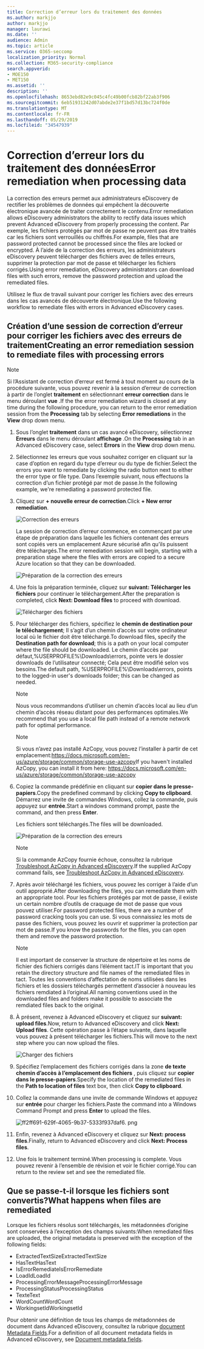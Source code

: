 ```yaml
---
title: Correction d’erreur lors du traitement des données
ms.author: markjjo
author: markjjo
manager: laurawi
ms.date: ''
audience: Admin
ms.topic: article
ms.service: O365-seccomp
localization_priority: Normal
ms.collection: M365-security-compliance
search.appverid:
- MOE150
- MET150
ms.assetid: ''
description: ''
ms.openlocfilehash: 8653ebd82e9c045c4fc49b00fcb82bf22ab3f906
ms.sourcegitcommit: 6eb51931242d07abde2e37f1bd57d13bc724f0de
ms.translationtype: MT
ms.contentlocale: fr-FR
ms.lasthandoff: 05/29/2019
ms.locfileid: "34547939"
---
```

# <a name="error-remediation-when-processing-data"></a><span data-ttu-id="4a78d-102">Correction d’erreur lors du traitement des données</span><span class="sxs-lookup"><span data-stu-id="4a78d-102">Error remediation when processing data</span></span>

<span data-ttu-id="4a78d-103">La correction des erreurs permet aux administrateurs eDiscovery de rectifier les problèmes de données qui empêchent la découverte électronique avancée de traiter correctement le contenu.</span><span class="sxs-lookup"><span data-stu-id="4a78d-103">Error remediation allows eDiscovery administrators the ability to rectify data issues which prevent Advanced eDiscovery from properly processing the content.</span></span> <span data-ttu-id="4a78d-104">Par exemple, les fichiers protégés par mot de passe ne peuvent pas être traités car les fichiers sont verrouillés ou chiffrés.</span><span class="sxs-lookup"><span data-stu-id="4a78d-104">For example, files that are password protected cannot be processed since the files are locked or encrypted.</span></span> <span data-ttu-id="4a78d-105">À l’aide de la correction des erreurs, les administrateurs eDiscovery peuvent télécharger des fichiers avec de telles erreurs, supprimer la protection par mot de passe et télécharger les fichiers corrigés.</span><span class="sxs-lookup"><span data-stu-id="4a78d-105">Using error remediation, eDiscovery administrators can download files with such errors, remove the password protection and upload the remediated files.</span></span>

<span data-ttu-id="4a78d-106">Utilisez le flux de travail suivant pour corriger les fichiers avec des erreurs dans les cas avancés de découverte électronique.</span><span class="sxs-lookup"><span data-stu-id="4a78d-106">Use the following workflow to remediate files with errors in Advanced eDiscovery cases.</span></span>

## <a name="creating-an-error-remediation-session-to-remediate-files-with-processing-errors"></a><span data-ttu-id="4a78d-107">Création d’une session de correction d’erreur pour corriger les fichiers avec des erreurs de traitement</span><span class="sxs-lookup"><span data-stu-id="4a78d-107">Creating an error remediation session to remediate files with processing errors</span></span>

>[!NOTE]
><span data-ttu-id="4a78d-108">Si l’Assistant de correction d’erreur est fermé à tout moment au cours de la procédure suivante, vous pouvez revenir à la session d’erreur de correction à partir de l’onglet **traitement** en sélectionnant **erreur correction** dans le menu déroulant **vue** .</span><span class="sxs-lookup"><span data-stu-id="4a78d-108">If the the error remediation wizard is closed at any time during the following procedure, you can return to the error remediation session from the **Processing** tab by selecting **Error remediations** in the **View** drop down menu.</span></span>

1. <span data-ttu-id="4a78d-109">Sous l’onglet **traitement** dans un cas avancé eDiscovery, sélectionnez **Erreurs** dans le menu déroulant **affichage** .</span><span class="sxs-lookup"><span data-stu-id="4a78d-109">On the **Processing** tab in an Advanced eDiscovery case, select **Errors** in the **View** drop down menu.</span></span>

2. <span data-ttu-id="4a78d-110">Sélectionnez les erreurs que vous souhaitez corriger en cliquant sur la case d’option en regard du type d’erreur ou du type de fichier.</span><span class="sxs-lookup"><span data-stu-id="4a78d-110">Select the errors you want to remediate by clicking the radio button next to either the error type or file type.</span></span>  <span data-ttu-id="4a78d-111">Dans l’exemple suivant, nous effectuons la correction d’un fichier protégé par mot de passe.</span><span class="sxs-lookup"><span data-stu-id="4a78d-111">In the following example, we're remediating a password protected file.</span></span>

3. <span data-ttu-id="4a78d-112">Cliquez sur **+ nouvelle erreur de correction**.</span><span class="sxs-lookup"><span data-stu-id="4a78d-112">Click **+ New error remediation**.</span></span>

    ![Correction des erreurs](../media/8c2faf1a-834b-44fc-b418-6a18aed8b81a.png)

    <span data-ttu-id="4a78d-114">La session de correction d’erreur commence, en commençant par une étape de préparation dans laquelle les fichiers contenant des erreurs sont copiés vers un emplacement Azure sécurisé afin qu’ils puissent être téléchargés.</span><span class="sxs-lookup"><span data-stu-id="4a78d-114">The error remediation session will begin, starting with a preparation stage where the files with errors are copied to a secure Azure location so that they can be downloaded.</span></span>

    ![Préparation de la correction des erreurs](../media/390572ec-7012-47c4-a6b6-4cbb5649e8a8.png)

4. <span data-ttu-id="4a78d-116">Une fois la préparation terminée, cliquez sur **suivant: Télécharger les fichiers** pour continuer le téléchargement.</span><span class="sxs-lookup"><span data-stu-id="4a78d-116">After the preparation is completed, click **Next: Download files** to proceed with download.</span></span>

    ![Télécharger des fichiers](../media/6ac04b09-8e13-414a-9e24-7c75ba586363.png)

5. <span data-ttu-id="4a78d-118">Pour télécharger des fichiers, spécifiez le **chemin de destination pour le téléchargement**; Il s’agit d’un chemin d’accès sur votre ordinateur local où le fichier doit être téléchargé.</span><span class="sxs-lookup"><span data-stu-id="4a78d-118">To download files, specify the **Destination path for download**; this is a path on your local computer where the file should be downloaded.</span></span>  <span data-ttu-id="4a78d-119">Le chemin d’accès par défaut,%USERPROFILE%\Downloads\errors, pointe vers le dossier downloads de l’utilisateur connecté; Cela peut être modifié selon vos besoins.</span><span class="sxs-lookup"><span data-stu-id="4a78d-119">The default path, %USERPROFILE%\Downloads\errors, points to the logged-in user's downloads folder; this can be changed as needed.</span></span>

    >[!NOTE]
    ><span data-ttu-id="4a78d-120">Nous vous recommandons d’utiliser un chemin d’accès local au lieu d’un chemin d’accès réseau distant pour des performances optimales.</span><span class="sxs-lookup"><span data-stu-id="4a78d-120">We recommend that you use a local file path instead of a remote network path for optimal performance.</span></span>

    > [!NOTE]
    > <span data-ttu-id="4a78d-121">Si vous n’avez pas installé AzCopy, vous pouvez l’installer à partir de cet emplacement:https://docs.microsoft.com/en-us/azure/storage/common/storage-use-azcopy</span><span class="sxs-lookup"><span data-stu-id="4a78d-121">If you haven't installed AzCopy, you can install it from here: https://docs.microsoft.com/en-us/azure/storage/common/storage-use-azcopy</span></span>

6. <span data-ttu-id="4a78d-122">Copiez la commande prédéfinie en cliquant sur **copier dans le presse-papiers**.</span><span class="sxs-lookup"><span data-stu-id="4a78d-122">Copy the predefined command by clicking **Copy to clipboard**.</span></span> <span data-ttu-id="4a78d-123">Démarrez une invite de commandes Windows, collez la commande, puis appuyez sur **entrée**.</span><span class="sxs-lookup"><span data-stu-id="4a78d-123">Start a windows command prompt, paste the command, and then press **Enter**.</span></span>  

    <span data-ttu-id="4a78d-124">Les fichiers sont téléchargés.</span><span class="sxs-lookup"><span data-stu-id="4a78d-124">The files will be downloaded.</span></span>

    ![Préparation de la correction des erreurs](../media/f364ab4d-31c5-4375-b69f-650f694a2f69.png)

    > [!NOTE]
    > <span data-ttu-id="4a78d-126">Si la commande AzCopy fournie échoue, consultez la rubrique [Troubleshoot AzCopy in Advanced eDiscovery](troubleshooting-azcopy.md).</span><span class="sxs-lookup"><span data-stu-id="4a78d-126">If the supplied AzCopy command fails, see [Troubleshoot AzCopy in Advanced eDiscovery](troubleshooting-azcopy.md).</span></span>

7. <span data-ttu-id="4a78d-127">Après avoir téléchargé les fichiers, vous pouvez les corriger à l’aide d’un outil approprié.</span><span class="sxs-lookup"><span data-stu-id="4a78d-127">After downloading the files, you can remediate them with an appropriate tool.</span></span> <span data-ttu-id="4a78d-128">Pour les fichiers protégés par mot de passe, il existe un certain nombre d’outils de craquage de mot de passe que vous pouvez utiliser.</span><span class="sxs-lookup"><span data-stu-id="4a78d-128">For password protected files, there are a number of password cracking tools you can use.</span></span> <span data-ttu-id="4a78d-129">Si vous connaissiez les mots de passe des fichiers, vous pouvez les ouvrir et supprimer la protection par mot de passe.</span><span class="sxs-lookup"><span data-stu-id="4a78d-129">If you know the passwords for the files, you can open them and remove the password protection.</span></span>
    > [!NOTE]
    > <span data-ttu-id="4a78d-130">Il est important de conserver la structure de répertoire et les noms de fichier des fichiers corrigés dans l’élément tact.</span><span class="sxs-lookup"><span data-stu-id="4a78d-130">IT is important that you retain the directory structure and file names of the remediated files in tact.</span></span>  <span data-ttu-id="4a78d-131">Toutes les conventions d’affectation de noms utilisées dans les fichiers et les dossiers téléchargés permettent d’associer à nouveau les fichiers remdiated à l’original.</span><span class="sxs-lookup"><span data-stu-id="4a78d-131">All naming conventions used in the downloaded files and folders make it possible to associate the remdiated files back to the original.</span></span>

8. <span data-ttu-id="4a78d-132">À présent, revenez à Advanced eDiscovery et cliquez sur **suivant: upload files**.</span><span class="sxs-lookup"><span data-stu-id="4a78d-132">Now, return to Advanced eDiscovery and click **Next: Upload files**.</span></span>  <span data-ttu-id="4a78d-133">Cette opération passe à l’étape suivante, dans laquelle vous pouvez à présent télécharger les fichiers.</span><span class="sxs-lookup"><span data-stu-id="4a78d-133">This will move to the next step where you can now upload the files.</span></span>

    ![Charger des fichiers](../media/af3d8617-1bab-4ecd-8de0-22e53acba240.png)

9. <span data-ttu-id="4a78d-135">Spécifiez l’emplacement des fichiers corrigés dans la zone **de texte chemin d’accès à l’emplacement des fichiers** , puis cliquez sur **copier dans le presse-papiers**.</span><span class="sxs-lookup"><span data-stu-id="4a78d-135">Specify the location of the remediated files in the **Path to location of files** text box, then click **Copy to clipboard**.</span></span>

10. <span data-ttu-id="4a78d-136">Collez la commande dans une invite de commande Windows et appuyez sur **entrée** pour charger les fichiers.</span><span class="sxs-lookup"><span data-stu-id="4a78d-136">Paste the command into a Windows Command Prompt and press **Enter** to upload the files.</span></span>

    ![ff2ff691-629f-4065-9b37-5333f937daf6. png](../media/ff2ff691-629f-4065-9b37-5333f937daf6.png)

11. <span data-ttu-id="4a78d-138">Enfin, revenez à Advanced eDiscovery et cliquez sur **Next: process files**.</span><span class="sxs-lookup"><span data-stu-id="4a78d-138">Finally, return to Advanced eDiscovery and click **Next: Process files**.</span></span>

12. <span data-ttu-id="4a78d-139">Une fois le traitement terminé.</span><span class="sxs-lookup"><span data-stu-id="4a78d-139">When processing is complete.</span></span>  <span data-ttu-id="4a78d-140">Vous pouvez revenir à l’ensemble de révision et voir le fichier corrigé.</span><span class="sxs-lookup"><span data-stu-id="4a78d-140">You can return to the review set and see the remediated file.</span></span>

## <a name="what-happens-when-files-are-remediated"></a><span data-ttu-id="4a78d-141">Que se passe-t-il lorsque les fichiers sont convertis?</span><span class="sxs-lookup"><span data-stu-id="4a78d-141">What happens when files are remediated</span></span>

<span data-ttu-id="4a78d-142">Lorsque les fichiers résolus sont téléchargés, les métadonnées d’origine sont conservées à l’exception des champs suivants:</span><span class="sxs-lookup"><span data-stu-id="4a78d-142">When remediated files are uploaded, the original metadata is preserved with the exception of the following fields:</span></span> 

- <span data-ttu-id="4a78d-143">ExtractedTextSize</span><span class="sxs-lookup"><span data-stu-id="4a78d-143">ExtractedTextSize</span></span>
- <span data-ttu-id="4a78d-144">HasText</span><span class="sxs-lookup"><span data-stu-id="4a78d-144">HasText</span></span>
- <span data-ttu-id="4a78d-145">IsErrorRemediate</span><span class="sxs-lookup"><span data-stu-id="4a78d-145">IsErrorRemediate</span></span>
- <span data-ttu-id="4a78d-146">LoadId</span><span class="sxs-lookup"><span data-stu-id="4a78d-146">LoadId</span></span>
- <span data-ttu-id="4a78d-147">ProcessingErrorMessage</span><span class="sxs-lookup"><span data-stu-id="4a78d-147">ProcessingErrorMessage</span></span>
- <span data-ttu-id="4a78d-148">ProcessingStatus</span><span class="sxs-lookup"><span data-stu-id="4a78d-148">ProcessingStatus</span></span>
- <span data-ttu-id="4a78d-149">Texte</span><span class="sxs-lookup"><span data-stu-id="4a78d-149">Text</span></span>
- <span data-ttu-id="4a78d-150">WordCount</span><span class="sxs-lookup"><span data-stu-id="4a78d-150">WordCount</span></span>
- <span data-ttu-id="4a78d-151">WorkingsetId</span><span class="sxs-lookup"><span data-stu-id="4a78d-151">WorkingsetId</span></span>

<span data-ttu-id="4a78d-152">Pour obtenir une définition de tous les champs de métadonnées de document dans Advanced eDiscovery, consultez la rubrique [document Metadata Fields](document-metadata-fields.md).</span><span class="sxs-lookup"><span data-stu-id="4a78d-152">For a definition of all document metadata fields in Advanced eDiscovery, see [Document metadata fields](document-metadata-fields.md).</span></span>

